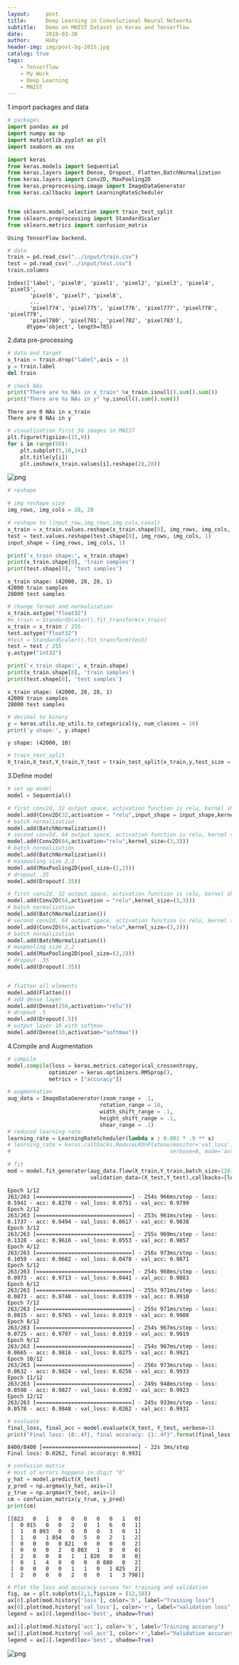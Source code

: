 ```yaml
---
layout:     post
title:      Deep Learning in Convolutional Neural Networks
subtitle:   Demo on MNIST Dataset in Keras and Tensorflow
date:       2018-03-30
author:     Haby
header-img: img/post-bg-2015.jpg
catalog: true
tags:
    - Tensorflow
    - My Work
    - Deep Learning
    - MNIST
---
```




1.import packages and data


```python
# packages
import pandas as pd
import numpy as np
import matplotlib.pyplot as plt
import seaborn as sns

import keras
from keras.models import Sequential
from keras.layers import Dense, Dropout, Flatten,BatchNormalization
from keras.layers import Conv2D, MaxPooling2D
from keras.preprocessing.image import ImageDataGenerator
from keras.callbacks import LearningRateScheduler


from sklearn.model_selection import train_test_split
from sklearn.preprocessing import StandardScaler
from sklearn.metrics import confusion_matrix

```
    Using TensorFlow backend.



```python
# data
train = pd.read_csv("../input/train.csv")
test = pd.read_csv("../input/test.csv")
train.columns
```




    Index(['label', 'pixel0', 'pixel1', 'pixel2', 'pixel3', 'pixel4', 'pixel5',
           'pixel6', 'pixel7', 'pixel8',
           ...
           'pixel774', 'pixel775', 'pixel776', 'pixel777', 'pixel778', 'pixel779',
           'pixel780', 'pixel781', 'pixel782', 'pixel783'],
          dtype='object', length=785)



2.data pre-processing


```python
# data and target
x_train = train.drop("label",axis = 1)
y = train.label
del train
```


```python
# check NAs
print("There are %s NAs in x_train" %x_train.isnull().sum().sum())
print("There are %s NAs in y" %y.isnull().sum().sum())
```

    There are 0 NAs in x_train
    There are 0 NAs in y



```python
# visualization first 50 images in MNIST
plt.figure(figsize=(15,9))
for i in range(50):
    plt.subplot(5,10,1+i)
    plt.title(y[i])
    plt.imshow(x_train.values[i].reshape(28,28))
```

![png](/img/keras2.png)


```python
# reshape

# img reshape size
img_rows, img_cols = 28, 28

# reshape to (input_row,img_rows,img_cols,canal)
x_train = x_train.values.reshape(x_train.shape[0], img_rows, img_cols, 1)
test = test.values.reshape(test.shape[0], img_rows, img_cols, 1)
input_shape = (img_rows, img_cols, 1)

print('x_train shape:', x_train.shape)
print(x_train.shape[0], 'train samples')
print(test.shape[0], 'test samples')
```

    x_train shape: (42000, 28, 28, 1)
    42000 train samples
    28000 test samples



```python
# change format and normalization
x_train.astype("float32")
#x_train = StandardScaler().fit_transform(x_train)
x_train = x_train / 255
test.astype("float32")
#test = StandardScaler().fit_transform(test)
test = test / 255
y.astype("int32")

print('x_train shape:', x_train.shape)
print(x_train.shape[0], 'train samples')
print(test.shape[0], 'test samples')
```

    x_train shape: (42000, 28, 28, 1)
    42000 train samples
    28000 test samples



```python
# decimal to binary
y = keras.utils.np_utils.to_categorical(y, num_classes = 10)
print('y shape:', y.shape)
```

    y shape: (42000, 10)



```python
# train_test_split
X_train,X_test,Y_train,Y_test = train_test_split(x_train,y,test_size = .2,random_state = 13)
```

3.Define model


```python
# set up model
model = Sequential()

# first conv2d, 32 output space, activation function is relu, kernel shape 3,3
model.add(Conv2D(32,activation = "relu",input_shape = input_shape,kernel_size=(3,3)))
# batch normalization
model.add(BatchNormalization())
# second conv2d, 64 output space, activation function is relu, kernel shape 3,3
model.add(Conv2D(64,activation="relu",kernel_size=(3,3)))
# batch normalization
model.add(BatchNormalization())
# maxpooling size 2,2
model.add(MaxPooling2D(pool_size=(2,2)))
# dropout .35
model.add(Dropout(.35))

# first conv2d, 32 output space, activation function is relu, kernel shape 3,3
model.add(Conv2D(64,activation = "relu",kernel_size=(3,3)))
# batch normalization
model.add(BatchNormalization())
# second conv2d, 64 output space, activation function is relu, kernel shape 3,3
model.add(Conv2D(64,activation="relu",kernel_size=(3,3)))
# batch normalization
model.add(BatchNormalization())
# maxpooling size 2,2
model.add(MaxPooling2D(pool_size=(2,2)))
# dropout .35
model.add(Dropout(.35))


# flatten all elements
model.add(Flatten())
# add dense layer
model.add(Dense(256,activation="relu"))
# dropout .5
model.add(Dropout(.5))
# output layer 10 with softmax
model.add(Dense(10,activation="softmax"))
```

4.Compile and Augmentation


```python
# compile
model.compile(loss = keras.metrics.categorical_crossentropy,
             optimizer = keras.optimizers.RMSprop(),
             metrics = ["accuracy"])

# augmentation
aug_data = ImageDataGenerator(zoom_range = .1,
                             rotation_range = 10,
                             width_shift_range = .1,
                             height_shift_range = .1,
                             shear_range = .1)
# reduced learning rate
learning_rate = LearningRateScheduler(lambda x : 0.001 * .9 ** x)
# learning_rate = keras.callbacks.ReduceLROnPlateau(monitor='val_loss', factor=0.1, patience=10,
#                                                  verbose=0, mode='auto', min_delta=0.0001, cooldown=0, min_lr=0)
```


```python
# fit
mod = model.fit_generator(aug_data.flow(X_train,Y_train,batch_size=128),epochs=12,verbose=1,
                          validation_data=(X_test,Y_test),callbacks=[learning_rate])
```

    Epoch 1/12
    263/263 [==============================] - 254s 966ms/step - loss: 0.5941 - acc: 0.8270 - val_loss: 0.0751 - val_acc: 0.9799
    Epoch 2/12
    263/263 [==============================] - 253s 961ms/step - loss: 0.1737 - acc: 0.9494 - val_loss: 0.0617 - val_acc: 0.9838
    Epoch 3/12
    263/263 [==============================] - 255s 969ms/step - loss: 0.1328 - acc: 0.9616 - val_loss: 0.0553 - val_acc: 0.9857
    Epoch 4/12
    263/263 [==============================] - 256s 973ms/step - loss: 0.1059 - acc: 0.9682 - val_loss: 0.0478 - val_acc: 0.9871
    Epoch 5/12
    263/263 [==============================] - 254s 968ms/step - loss: 0.0973 - acc: 0.9713 - val_loss: 0.0441 - val_acc: 0.9883
    Epoch 6/12
    263/263 [==============================] - 255s 971ms/step - loss: 0.0873 - acc: 0.9748 - val_loss: 0.0339 - val_acc: 0.9910
    Epoch 7/12
    263/263 [==============================] - 255s 971ms/step - loss: 0.0815 - acc: 0.9765 - val_loss: 0.0319 - val_acc: 0.9908
    Epoch 8/12
    263/263 [==============================] - 254s 967ms/step - loss: 0.0725 - acc: 0.9797 - val_loss: 0.0319 - val_acc: 0.9919
    Epoch 9/12
    263/263 [==============================] - 254s 967ms/step - loss: 0.0665 - acc: 0.9816 - val_loss: 0.0275 - val_acc: 0.9921
    Epoch 10/12
    263/263 [==============================] - 256s 973ms/step - loss: 0.0632 - acc: 0.9824 - val_loss: 0.0256 - val_acc: 0.9933
    Epoch 11/12
    263/263 [==============================] - 249s 948ms/step - loss: 0.0598 - acc: 0.9827 - val_loss: 0.0302 - val_acc: 0.9923
    Epoch 12/12
    263/263 [==============================] - 245s 933ms/step - loss: 0.0578 - acc: 0.9848 - val_loss: 0.0262 - val_acc: 0.9931



```python
# evaluate
final_loss, final_acc = model.evaluate(X_test, Y_test, verbose=1)
print("Final loss: {0:.4f}, final accuracy: {1:.4f}".format(final_loss, final_acc))
```

    8400/8400 [==============================] - 22s 3ms/step
    Final loss: 0.0262, final accuracy: 0.9931



```python
# confusion matrix
# most of errors happens in digit "8"
y_hat = model.predict(X_test)
y_pred = np.argmax(y_hat, axis=1)
y_true = np.argmax(Y_test, axis=1)
cm = confusion_matrix(y_true, y_pred)
print(cm)
```

    [[823   0   1   0   0   0   0   0   1   0]
     [  0 915   0   0   2   0   1   6   0   1]
     [  1   0 803   0   0   0   0   3   0   1]
     [  1   0   1 854   0   5   0   2   1   2]
     [  0   0   0   0 821   0   0   0   0   2]
     [  0   0   0   2   0 803   1   0   0   0]
     [  2   0   0   0   1   1 820   0   0   0]
     [  0   1   4   0   0   0   0 880   0   2]
     [  0   0   0   0   1   1   0   1 825   2]
     [  2   0   0   0   2   0   0   1   3 798]]



```python
# Plot the loss and accuracy curves for training and validation
fig, ax = plt.subplots(2,1,figsize = (12,10))
ax[0].plot(mod.history['loss'], color='b', label="Training loss")
ax[0].plot(mod.history['val_loss'], color='r', label="validation loss",axes =ax[0])
legend = ax[0].legend(loc='best', shadow=True)

ax[1].plot(mod.history['acc'], color='b', label="Training accuracy")
ax[1].plot(mod.history['val_acc'], color='r',label="Validation accuracy")
legend = ax[1].legend(loc='best', shadow=True)
```


  ![png](/img/keras1.png)

